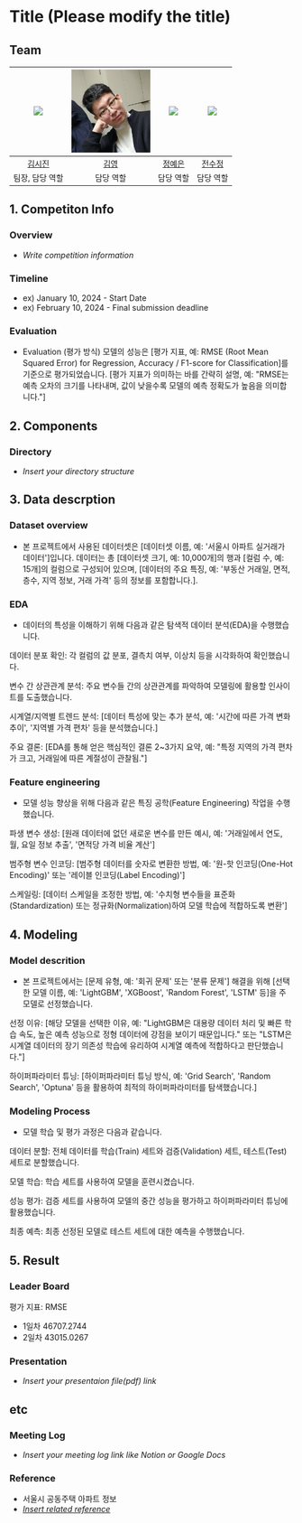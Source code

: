 # Title (Please modify the title)

## Team
   
| ![](https://avatars.githubusercontent.com/u/156163982?v=4) | <img src="./project1/me.jpg" alt="내 사진" width="140px"> | ![](https://avatars.githubusercontent.com/u/156163982?v=4) | ![](https://avatars.githubusercontent.com/u/156163982?v=4) |
| :--------------------------------------------------------------: | :--------------------------------------------------------------: | :--------------------------------------------------------------: | :--------------------------------------------------------------: |
| [김시진](https://github.com/UpstageAILab) | [김영](https://github.com/kimyoung9689) | [정예은](https://github.com/UpstageAILab) | [전수정](https://github.com/UpstageAILab) |
| 팀장, 담당 역할 | 담당 역할 | 담당 역할 | 담당 역할 |







## 1. Competiton Info

### Overview

- _Write competition information_

### Timeline

- ex) January 10, 2024 - Start Date
- ex) February 10, 2024 - Final submission deadline

### Evaluation

- Evaluation (평가 방식)
모델의 성능은 [평가 지표, 예: RMSE (Root Mean Squared Error) for Regression, Accuracy / F1-score for Classification]를 기준으로 평가되었습니다. [평가 지표가 의미하는 바를 간략히 설명, 예: "RMSE는 예측 오차의 크기를 나타내며, 값이 낮을수록 모델의 예측 정확도가 높음을 의미합니다."]

## 2. Components

### Directory

- _Insert your directory structure_

## 3. Data descrption

### Dataset overview

- 본 프로젝트에서 사용된 데이터셋은 [데이터셋 이름, 예: '서울시 아파트 실거래가 데이터']입니다. 데이터는 총 [데이터셋 크기, 예: 10,000개]의 행과 [컬럼 수, 예: 15개]의 컬럼으로 구성되어 있으며, [데이터의 주요 특징, 예: '부동산 거래일, 면적, 층수, 지역 정보, 거래 가격' 등의 정보를 포함합니다.].

### EDA

- 데이터의 특성을 이해하기 위해 다음과 같은 탐색적 데이터 분석(EDA)을 수행했습니다.

데이터 분포 확인: 각 컬럼의 값 분포, 결측치 여부, 이상치 등을 시각화하여 확인했습니다.

변수 간 상관관계 분석: 주요 변수들 간의 상관관계를 파악하여 모델링에 활용할 인사이트를 도출했습니다.

시계열/지역별 트렌드 분석: [데이터 특성에 맞는 추가 분석, 예: '시간에 따른 가격 변화 추이', '지역별 가격 편차' 등을 분석했습니다.]

주요 결론: [EDA를 통해 얻은 핵심적인 결론 2~3가지 요약, 예: "특정 지역의 가격 편차가 크고, 거래일에 따른 계절성이 관찰됨."]

### Feature engineering

- 모델 성능 향상을 위해 다음과 같은 특징 공학(Feature Engineering) 작업을 수행했습니다.

파생 변수 생성: [원래 데이터에 없던 새로운 변수를 만든 예시, 예: '거래일에서 연도, 월, 요일 정보 추출', '면적당 가격 비율 계산']

범주형 변수 인코딩: [범주형 데이터를 숫자로 변환한 방법, 예: '원-핫 인코딩(One-Hot Encoding)' 또는 '레이블 인코딩(Label Encoding)']

스케일링: [데이터 스케일을 조정한 방법, 예: '수치형 변수들을 표준화(Standardization) 또는 정규화(Normalization)하여 모델 학습에 적합하도록 변환']

## 4. Modeling

### Model descrition

- 본 프로젝트에서는 [문제 유형, 예: '회귀 문제' 또는 '분류 문제'] 해결을 위해 [선택한 모델 이름, 예: 'LightGBM', 'XGBoost', 'Random Forest', 'LSTM' 등]을 주 모델로 선정했습니다.

선정 이유: [해당 모델을 선택한 이유, 예: "LightGBM은 대용량 데이터 처리 및 빠른 학습 속도, 높은 예측 성능으로 정형 데이터에 강점을 보이기 때문입니다." 또는 "LSTM은 시계열 데이터의 장기 의존성 학습에 유리하여 시계열 예측에 적합하다고 판단했습니다."]

하이퍼파라미터 튜닝: [하이퍼파라미터 튜닝 방식, 예: 'Grid Search', 'Random Search', 'Optuna' 등을 활용하여 최적의 하이퍼파라미터를 탐색했습니다.]

### Modeling Process

- 모델 학습 및 평가 과정은 다음과 같습니다.

데이터 분할: 전체 데이터를 학습(Train) 세트와 검증(Validation) 세트, 테스트(Test) 세트로 분할했습니다.

모델 학습: 학습 세트를 사용하여 모델을 훈련시켰습니다.

성능 평가: 검증 세트를 사용하여 모델의 중간 성능을 평가하고 하이퍼파라미터 튜닝에 활용했습니다.

최종 예측: 최종 선정된 모델로 테스트 세트에 대한 예측을 수행했습니다.

## 5. Result

### Leader Board

평가 지표: RMSE
- 1일차 46707.2744
- 2일차 43015.0267

### Presentation

- _Insert your presentaion file(pdf) link_

## etc

### Meeting Log

- _Insert your meeting log link like Notion or Google Docs_

### Reference
- 서울시 공동주택 아파트 정보
- [_Insert related reference_](https://data.seoul.go.kr/dataList/OA-15818/S/1/datasetView.do)
